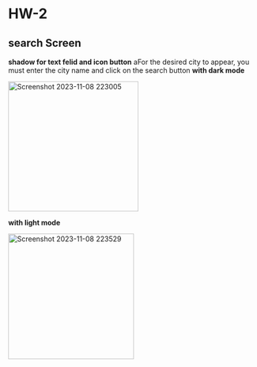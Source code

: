 # HW-2


 ## search Screen
 **shadow for text felid and icon button**
 aFor the desired city to appear, you must enter the city name and click on the search button
 ****with dark mode****

<img width="263" alt="Screenshot 2023-11-08 223005" src="https://github.com/mahm-8/HW-2/assets/141933812/689a49dd-6fd1-405b-badb-e997cbf96e02">

****with light mode****

<img width="254" alt="Screenshot 2023-11-08 223529" src="https://github.com/mahm-8/HW-2/assets/141933812/fff1e2d9-7c21-41aa-a7d7-f312783b1e56">
